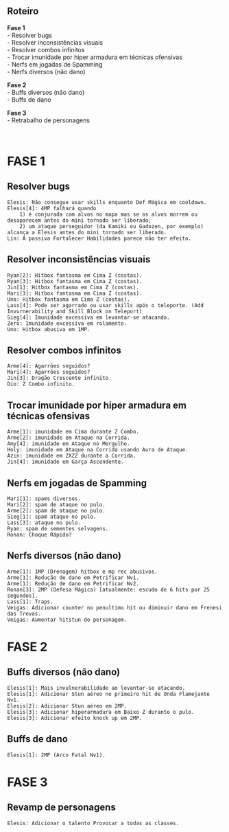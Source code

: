 Roteiro
-------

<b>Fase 1</b><br />
	- Resolver bugs<br />
	- Resolver inconsistências visuais<br />
	- Resolver combos infinitos<br />
	- Trocar imunidade por hiper armadura em técnicas ofensivas<br />
	- Nerfs em jogadas de Spamming<br />
	- Nerfs diversos (não dano)<br />
	
<b>Fase 2</b><br />
	- Buffs diversos (não dano)<br />
	- Buffs de dano<br />

<b>Fase 3</b><br />
	- Retrabalho de personagens<br />

<br />

FASE 1
======

Resolver bugs
-------------
	Elesis: Não consegue usar skills enquanto Def Mágica em cooldown.
	Elesis[4]: 4MP falhará quando
		1) é conjurada com alvos no mapa mas se os alvos morrem ou desaparecem antes do mini tornado ser liberado;
		2) um ataque perseguidor (da Kamiki ou Gadozen, por exemplo) alcança a Elesis antes do mini tornado ser liberado.
	Lin: A passiva Fortalecer Habilidades parece não ter efeito.

Resolver inconsistências visuais
--------------------------------
	Ryan[2]: Hitbox fantasma em Cima Z (costas).
	Ryan[3]: Hitbox fantasma em Cima Z (costas).
	Jin[1]: Hitbox fantasma em Cima Z (costas).
	Mari[3]: Hitbox fantasma em Cima Z (costas).
	Uno: Hitbox fantasma em Cima Z (costas).
	Lass[4]: Pode ser agarrado ou usar skills após o teleporte. (Add Invurnerability and Skill Block on Teleport)
	Sieg[4]: Imunidade excessiva em levantar-se atacando.
	Zero: Imunidade excessiva em rolamento.
	Uno: Hitbox abusiva em 1MP.

Resolver combos infinitos
-------------------------
	Arme[4]: Agarrões seguidos?
	Mari[4]: Agarrões seguidos?
	Jin[3]: Dragão Crescente infinito.
	Dio: Z Combo infinito.

Trocar imunidade por hiper armadura em técnicas ofensivas
---------------------------------------------------------
	Arme[1]: imunidade em Cima durante Z Combo.
	Arme[2]: imunidade em Ataque na Corrida.
	Amy[4]: imunidade em Ataque no Mergulho.
	Holy: imunidade em Ataque na Corrida usando Aura de Ataque.
	Azin: imunidade em ZXZZ durante a Corrida.
	Jin[4]: imunidade em Garça Ascendente.
	
Nerfs em jogadas de Spamming
----------------------------
	Mari[1]: spams diversos.
	Mari[2]: spam de ataque no pulo.
	Arme[2]: spam de ataque no pulo.
	Sieg[1]: spam ataque no pulo.
	Lass[3]: ataque no pulo.
	Ryan: spam de sementes selvagens.
	Ronan: Choque Rápido?

Nerfs diversos (não dano)
-------------------------
	Arme[1]: 1MP (Drenagem) hitbox e mp rec abusivos.
	Arme[1]: Redução de dano em Petrificar Nv1.
	Arme[1]: Redução de dano em Petrificar Nv2.
	Ronan[3]: 2MP (Defesa Mágica) [atualmente: escudo de 6 hits por 25 segundos].
	Lass[1]: Traps.
	Veigas: Adicionar counter no penultimo hit ou diminuir dano em Frenesi das Trevas.
	Veigas: Aumentar hitstun do personagem.

FASE 2
======

Buffs diversos (não dano)
-------------------------
	Elesis[1]: Mais invulnerabilidade ao levantar-se atacando.
	Elesis[1]: Adicionar Stun aéreo no primeiro hit de Onda Flamejante Nv1.
	Elesis[2]: Adicionar Stun aéreo em 2MP.
	Elesis[3]: Adicionar hiperarmadura em Baixo Z durante o pulo.
	Elesis[3]: Adicionar efeito knock up em 2MP.
	
Buffs de dano
-------------
	Elesis[1]: 2MP (Arco Fatal Nv1).

FASE 3
======

Revamp de personagens
---------------------
	Elesis: Adicionar o talento Provocar a todas as classes.
